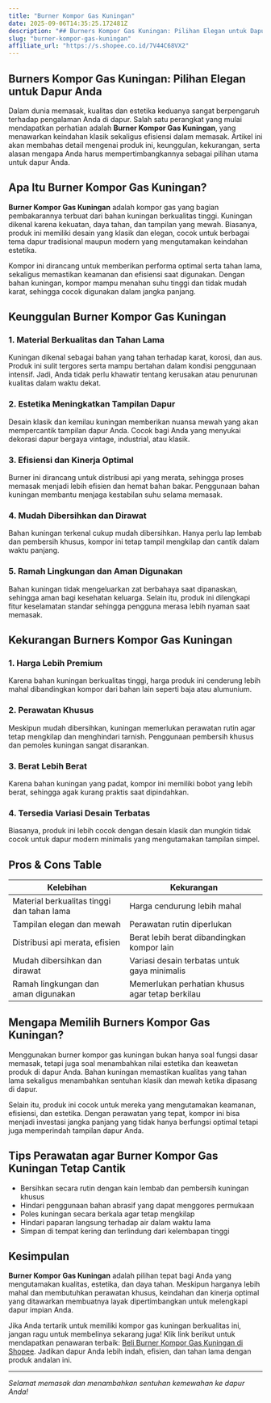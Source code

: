 ```yaml
---
title: "Burner Kompor Gas Kuningan"
date: 2025-09-06T14:35:25.172481Z
description: "## Burners Kompor Gas Kuningan: Pilihan Elegan untuk Dapur Anda..."
slug: "burner-kompor-gas-kuningan"
affiliate_url: "https://s.shopee.co.id/7V44C68VX2"
---
```

## Burners Kompor Gas Kuningan: Pilihan Elegan untuk Dapur Anda

Dalam dunia memasak, kualitas dan estetika keduanya sangat berpengaruh terhadap pengalaman Anda di dapur. Salah satu perangkat yang mulai mendapatkan perhatian adalah **Burner Kompor Gas Kuningan**, yang menawarkan keindahan klasik sekaligus efisiensi dalam memasak. Artikel ini akan membahas detail mengenai produk ini, keunggulan, kekurangan, serta alasan mengapa Anda harus mempertimbangkannya sebagai pilihan utama untuk dapur Anda.

## Apa Itu Burner Kompor Gas Kuningan?

**Burner Kompor Gas Kuningan** adalah kompor gas yang bagian pembakarannya terbuat dari bahan kuningan berkualitas tinggi. Kuningan dikenal karena kekuatan, daya tahan, dan tampilan yang mewah. Biasanya, produk ini memiliki desain yang klasik dan elegan, cocok untuk berbagai tema dapur tradisional maupun modern yang mengutamakan keindahan estetika.

Kompor ini dirancang untuk memberikan performa optimal serta tahan lama, sekaligus memastikan keamanan dan efisiensi saat digunakan. Dengan bahan kuningan, kompor mampu menahan suhu tinggi dan tidak mudah karat, sehingga cocok digunakan dalam jangka panjang.

## Keunggulan Burner Kompor Gas Kuningan

### 1. Material Berkualitas dan Tahan Lama

Kuningan dikenal sebagai bahan yang tahan terhadap karat, korosi, dan aus. Produk ini sulit tergores serta mampu bertahan dalam kondisi penggunaan intensif. Jadi, Anda tidak perlu khawatir tentang kerusakan atau penurunan kualitas dalam waktu dekat.

### 2. Estetika Meningkatkan Tampilan Dapur

Desain klasik dan kemilau kuningan memberikan nuansa mewah yang akan mempercantik tampilan dapur Anda. Cocok bagi Anda yang menyukai dekorasi dapur bergaya vintage, industrial, atau klasik.

### 3. Efisiensi dan Kinerja Optimal

Burner ini dirancang untuk distribusi api yang merata, sehingga proses memasak menjadi lebih efisien dan hemat bahan bakar. Penggunaan bahan kuningan membantu menjaga kestabilan suhu selama memasak.

### 4. Mudah Dibersihkan dan Dirawat

Bahan kuningan terkenal cukup mudah dibersihkan. Hanya perlu lap lembab dan pembersih khusus, kompor ini tetap tampil mengkilap dan cantik dalam waktu panjang.

### 5. Ramah Lingkungan dan Aman Digunakan

Bahan kuningan tidak mengeluarkan zat berbahaya saat dipanaskan, sehingga aman bagi kesehatan keluarga. Selain itu, produk ini dilengkapi fitur keselamatan standar sehingga pengguna merasa lebih nyaman saat memasak.

## Kekurangan Burners Kompor Gas Kuningan

### 1. Harga Lebih Premium

Karena bahan kuningan berkualitas tinggi, harga produk ini cenderung lebih mahal dibandingkan kompor dari bahan lain seperti baja atau alumunium.

### 2. Perawatan Khusus

Meskipun mudah dibersihkan, kuningan memerlukan perawatan rutin agar tetap mengkilap dan menghindari tarnish. Penggunaan pembersih khusus dan pemoles kuningan sangat disarankan.

### 3. Berat Lebih Berat

Karena bahan kuningan yang padat, kompor ini memiliki bobot yang lebih berat, sehingga agak kurang praktis saat dipindahkan.

### 4. Tersedia Variasi Desain Terbatas

Biasanya, produk ini lebih cocok dengan desain klasik dan mungkin tidak cocok untuk dapur modern minimalis yang mengutamakan tampilan simpel.

## Pros & Cons Table

| Kelebihan | Kekurangan |
| --- | --- |
| Material berkualitas tinggi dan tahan lama | Harga cendurung lebih mahal |
| Tampilan elegan dan mewah | Perawatan rutin diperlukan |
| Distribusi api merata, efisien | Berat lebih berat dibandingkan kompor lain |
| Mudah dibersihkan dan dirawat | Variasi desain terbatas untuk gaya minimalis |
| Ramah lingkungan dan aman digunakan | Memerlukan perhatian khusus agar tetap berkilau |

## Mengapa Memilih Burners Kompor Gas Kuningan?

Menggunakan burner kompor gas kuningan bukan hanya soal fungsi dasar memasak, tetapi juga soal menambahkan nilai estetika dan keawetan produk di dapur Anda. Bahan kuningan memastikan kualitas yang tahan lama sekaligus menambahkan sentuhan klasik dan mewah ketika dipasang di dapur.

Selain itu, produk ini cocok untuk mereka yang mengutamakan keamanan, efisiensi, dan estetika. Dengan perawatan yang tepat, kompor ini bisa menjadi investasi jangka panjang yang tidak hanya berfungsi optimal tetapi juga memperindah tampilan dapur Anda.

## Tips Perawatan agar Burner Kompor Gas Kuningan Tetap Cantik

- Bersihkan secara rutin dengan kain lembab dan pembersih kuningan khusus
- Hindari penggunaan bahan abrasif yang dapat menggores permukaan
- Poles kuningan secara berkala agar tetap mengkilap
- Hindari paparan langsung terhadap air dalam waktu lama
- Simpan di tempat kering dan terlindung dari kelembapan tinggi

## Kesimpulan

**Burner Kompor Gas Kuningan** adalah pilihan tepat bagi Anda yang mengutamakan kualitas, estetika, dan daya tahan. Meskipun harganya lebih mahal dan membutuhkan perawatan khusus, keindahan dan kinerja optimal yang ditawarkan membuatnya layak dipertimbangkan untuk melengkapi dapur impian Anda.

Jika Anda tertarik untuk memiliki kompor gas kuningan berkualitas ini, jangan ragu untuk membelinya sekarang juga! Klik link berikut untuk mendapatkan penawaran terbaik: [Beli Burner Kompor Gas Kuningan di Shopee](https://s.shopee.co.id/7V44C68VX2). Jadikan dapur Anda lebih indah, efisien, dan tahan lama dengan produk andalan ini. 

---

*Selamat memasak dan menambahkan sentuhan kemewahan ke dapur Anda!*